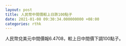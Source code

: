 ```yaml
---
layout: post
title: 人民幣中間價較上日跌100點子
date: 2021-01-08 09:30:34.000000000 +08:00
categories: rthk
---
```


人民幣兌美元中間價報6.4708，較上日中間價下調100點子。
